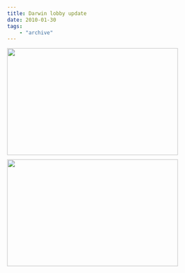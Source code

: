 ```yaml
---
title: Darwin lobby update
date: 2010-01-30
tags: 
    - "archive"
---
```

<a onblur="try {parent.deselectBloggerImageGracefully();} catch(e) {}" href="http://4.bp.blogspot.com/_zdYMSK7YuAA/S2SQ-wE-XHI/AAAAAAAAFTw/dex6ZxN7DE4/s1600-h/helpdesk640000.jpg"><img id="BLOGGER_PHOTO_ID_5432626458247715954" style="float: left; margin: 0 10px 10px 0; cursor: hand; width: 400px; height: 250px;" src="http://4.bp.blogspot.com/_zdYMSK7YuAA/S2SQ-wE-XHI/AAAAAAAAFTw/dex6ZxN7DE4/s400/helpdesk640000.jpg" alt="" border="0" /></a>
<a onblur="try {parent.deselectBloggerImageGracefully();} catch(e) {}" href="http://3.bp.blogspot.com/_zdYMSK7YuAA/S2SQ5tn-SII/AAAAAAAAFTo/c-b-LrKoCkI/s1600-h/helpdesk640001.jpg"><img id="BLOGGER_PHOTO_ID_5432626371689859202" style="float: left; margin: 0 10px 10px 0; cursor: hand; width: 400px; height: 250px;" src="http://3.bp.blogspot.com/_zdYMSK7YuAA/S2SQ5tn-SII/AAAAAAAAFTo/c-b-LrKoCkI/s400/helpdesk640001.jpg" alt="" border="0" /></a>
